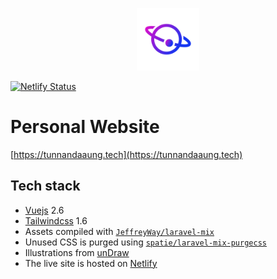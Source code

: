 <p align="center"><img width="100" src="https://github.com/TunNandaAung/portfolio/blob/master/img/profile.png" alt="Logo"></p>

[![Netlify Status](https://api.netlify.com/api/v1/badges/46393e0b-b282-4726-8423-c019790dd6f2/deploy-status)](https://app.netlify.com/sites/determined-wright-250cc0/deploys)

# Personal Website

[https://tunnandaaung.tech](https://tunnandaaung.tech)

## Tech stack

- [Vuejs](https://vuejs.org/) 2.6
- [Tailwindcss](https://tailwindcss.com/docs/what-is-tailwind/) 1.6
- Assets compiled with [`JeffreyWay/laravel-mix`](https://github.com/JeffreyWay/laravel-mix/)
- Unused CSS is purged using [`spatie/laravel-mix-purgecss`](https://github.com/spatie/laravel-mix-purgecss/)
- Illustrations from [unDraw](https://undraw.co/)
- The live site is hosted on [Netlify](https://www.netlify.com/)
